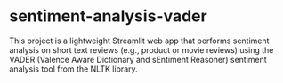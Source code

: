 # sentiment-analysis-vader
This project is a lightweight Streamlit web app that performs sentiment analysis on short text reviews (e.g., product or movie reviews) using the VADER (Valence Aware Dictionary and sEntiment Reasoner) sentiment analysis tool from the NLTK library.
